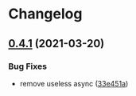 # Changelog

## [0.4.1](https://www.github.com/typescord/erlpack/compare/v0.4.0...v0.4.1) (2021-03-20)

### Bug Fixes

* remove useless async ([33e451a](https://www.github.com/typescord/erlpack/commit/33e451a672d2512b037dcbcec178b20854cb0abf))
